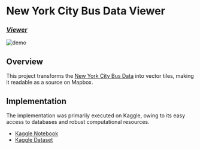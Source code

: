 # New York City Bus Data Viewer

### *[Viewer](https://masaishi.github.io/new-york-bus-data-viewer)*

![demo](/demo.gif)

## Overview

This project transforms the [New York City Bus Data](https://www.kaggle.com/stoney71/new-york-city-transport-statistics) into vector tiles, making it readable as a source on Mapbox.

## Implementation

The implementation was primarily executed on Kaggle, owing to its easy access to databases and robust computational resources.

- [Kaggle Notebook](https://www.kaggle.com/code/masaishi/convert-newyork-bus-data-to-vecter-tile/notebook)
- [Kaggle Dataset](https://www.kaggle.com/datasets/masaishi/newyorkbusesvectertile/data)
